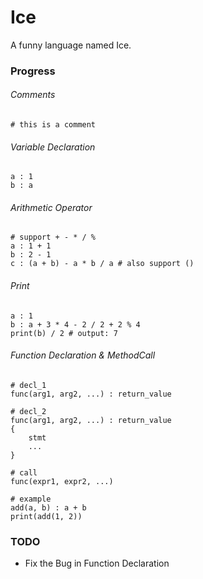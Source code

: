 # Ice
A funny language named Ice.

### Progress

###### Comments
```ice
# this is a comment
```

###### Variable Declaration
```ice
a : 1
b : a
```

###### Arithmetic Operator
```ice
# support + - * / %
a : 1 + 1
b : 2 - 1
c : (a + b) - a * b / a # also support ()
```

###### Print
```ice
a : 1
b : a + 3 * 4 - 2 / 2 + 2 % 4
print(b) / 2 # output: 7
```

###### Function Declaration & MethodCall
```ice
# decl_1
func(arg1, arg2, ...) : return_value

# decl_2
func(arg1, arg2, ...) : return_value
{
    stmt
    ...
}

# call
func(expr1, expr2, ...)

# example
add(a, b) : a + b
print(add(1, 2))
```


### TODO
* Fix the Bug in Function Declaration